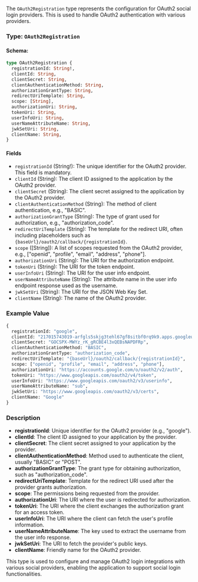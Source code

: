 The `OAuth2Registration` type represents the configuration for OAuth2 social login providers. This is used to handle OAuth2 authentication with various providers.

### Type: `OAuth2Registration`

#### Schema:
```graphql
type OAuth2Registration {
  registrationId: String!,
  clientId: String,
  clientSecret: String,
  clientAuthenticationMethod: String,
  authorizationGrantType: String,
  redirectUriTemplate: String,
  scope: [String],
  authorizationUri: String,
  tokenUri: String,
  userInfoUri: String,
  userNameAttributeName: String,
  jwkSetUri: String,
  clientName: String,
}
```

#### Fields

- `registrationId` (String!): The unique identifier for the OAuth2 provider. This field is mandatory.
- `clientId` (String): The client ID assigned to the application by the OAuth2 provider.
- `clientSecret` (String): The client secret assigned to the application by the OAuth2 provider.
- `clientAuthenticationMethod` (String): The method of client authentication, e.g., "BASIC".
- `authorizationGrantType` (String): The type of grant used for authorization, e.g., "authorization_code".
- `redirectUriTemplate` (String): The template for the redirect URI, often including placeholders such as `{baseUrl}/oauth2/callback/{registrationId}`.
- `scope` ([String]): A list of scopes requested from the OAuth2 provider, e.g., ["openid", "profile", "email", "address", "phone"].
- `authorizationUri` (String): The URI for the authorization endpoint.
- `tokenUri` (String): The URI for the token endpoint.
- `userInfoUri` (String): The URI for the user info endpoint.
- `userNameAttributeName` (String): The attribute name in the user info endpoint response used as the username.
- `jwkSetUri` (String): The URI for the JSON Web Key Set.
- `clientName` (String): The name of the OAuth2 provider.

### Example Value

```graphql
{
  registrationId: "google",
  clientId: "217015743019-arfgls5skjg3tehl67gf8sitbf0rq9k9.apps.googleusercontent.com",
  clientSecret: "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",
  clientAuthenticationMethod: "BASIC",
  authorizationGrantType: "authorization_code",
  redirectUriTemplate: "{baseUrl}/oauth2/callback/{registrationId}",
  scope: ["openid", "profile", "email", "address", "phone"],
  authorizationUri: "https://accounts.google.com/o/oauth2/v2/auth",
  tokenUri: "https://www.googleapis.com/oauth2/v4/token",
  userInfoUri: "https://www.googleapis.com/oauth2/v3/userinfo",
  userNameAttributeName: "sub",
  jwkSetUri: "https://www.googleapis.com/oauth2/v3/certs",
  clientName: "Google"
}
```

### Description

- **registrationId**: Unique identifier for the OAuth2 provider (e.g., "google").
- **clientId**: The client ID assigned to your application by the provider.
- **clientSecret**: The client secret assigned to your application by the provider.
- **clientAuthenticationMethod**: Method used to authenticate the client, usually "BASIC" or "POST".
- **authorizationGrantType**: The grant type for obtaining authorization, such as "authorization_code".
- **redirectUriTemplate**: Template for the redirect URI used after the provider grants authorization.
- **scope**: The permissions being requested from the provider.
- **authorizationUri**: The URI where the user is redirected for authorization.
- **tokenUri**: The URI where the client exchanges the authorization grant for an access token.
- **userInfoUri**: The URI where the client can fetch the user's profile information.
- **userNameAttributeName**: The key used to extract the username from the user info response.
- **jwkSetUri**: The URI to fetch the provider's public keys.
- **clientName**: Friendly name for the OAuth2 provider.

This type is used to configure and manage OAuth2 login integrations with various social providers, enabling the application to support social login functionalities.